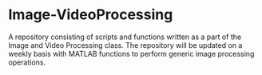 # Image-VideoProcessing

A repository consisting of scripts and functions written as a part of the Image and Video Processing class.
The repository will be updated on a weekly basis with MATLAB functions to perform generic image processing operations.
